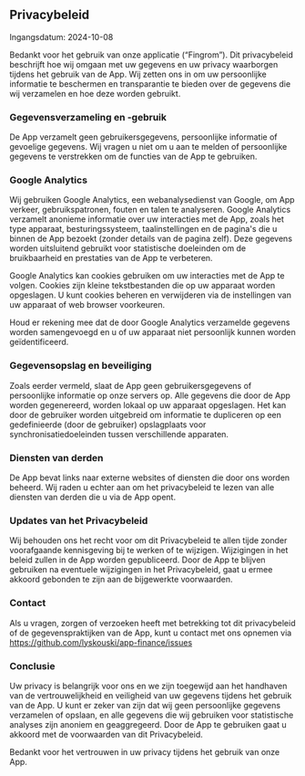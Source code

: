 ## Privacybeleid

Ingangsdatum: 2024-10-08

Bedankt voor het gebruik van onze applicatie (“Fingrom”). Dit privacybeleid beschrijft hoe wij omgaan met uw gegevens en 
uw privacy waarborgen tijdens het gebruik van de App. Wij zetten ons in om uw persoonlijke informatie te beschermen en 
transparantie te bieden over de gegevens die wij verzamelen en hoe deze worden gebruikt.

### Gegevensverzameling en -gebruik

De App verzamelt geen gebruikersgegevens, persoonlijke informatie of gevoelige gegevens. Wij vragen u niet om u aan te 
melden of persoonlijke gegevens te verstrekken om de functies van de App te gebruiken.

### Google Analytics

Wij gebruiken Google Analytics, een webanalysedienst van Google, om App verkeer, gebruikspatronen, fouten en talen te 
analyseren. Google Analytics verzamelt anonieme informatie over uw interacties met de App, zoals het type apparaat, 
besturingssysteem, taalinstellingen en de pagina's die u binnen de App bezoekt (zonder details van de pagina zelf). 
Deze gegevens worden uitsluitend gebruikt voor statistische doeleinden om de bruikbaarheid en prestaties van de App 
te verbeteren.

Google Analytics kan cookies gebruiken om uw interacties met de App te volgen. Cookies zijn kleine tekstbestanden die 
op uw apparaat worden opgeslagen. U kunt cookies beheren en verwijderen via de instellingen van uw apparaat of web 
browser voorkeuren.

Houd er rekening mee dat de door Google Analytics verzamelde gegevens worden samengevoegd en u of uw apparaat niet 
persoonlijk kunnen worden geïdentificeerd.

### Gegevensopslag en beveiliging

Zoals eerder vermeld, slaat de App geen gebruikersgegevens of persoonlijke informatie op onze servers op. Alle gegevens 
die door de App worden gegenereerd, worden lokaal op uw apparaat opgeslagen. Het kan door de gebruiker worden uitgebreid 
om informatie te dupliceren op een gedefinieerde (door de gebruiker) opslagplaats voor synchronisatiedoeleinden tussen 
verschillende apparaten. 

### Diensten van derden

De App bevat links naar externe websites of diensten die door ons worden beheerd. Wij raden u echter aan om het 
privacybeleid te lezen van alle diensten van derden die u via de App opent.

### Updates van het Privacybeleid

Wij behouden ons het recht voor om dit Privacybeleid te allen tijde zonder voorafgaande kennisgeving bij te werken of 
te wijzigen. Wijzigingen in het beleid zullen in de App worden gepubliceerd. Door de App te blijven gebruiken na 
eventuele wijzigingen in het Privacybeleid, gaat u ermee akkoord gebonden te zijn aan de bijgewerkte voorwaarden.

### Contact

Als u vragen, zorgen of verzoeken heeft met betrekking tot dit privacybeleid of de gegevenspraktijken van de App, 
kunt u contact met ons opnemen via https://github.com/lyskouski/app-finance/issues

### Conclusie

Uw privacy is belangrijk voor ons en we zijn toegewijd aan het handhaven van de vertrouwelijkheid en veiligheid van uw 
gegevens tijdens het gebruik van de App. U kunt er zeker van zijn dat wij geen persoonlijke gegevens verzamelen of 
opslaan, en alle gegevens die wij gebruiken voor statistische analyses zijn anoniem en geaggregeerd. Door de App te 
gebruiken gaat u akkoord met de voorwaarden van dit Privacybeleid.

Bedankt voor het vertrouwen in uw privacy tijdens het gebruik van onze App.
